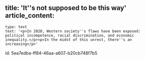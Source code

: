 title: 'It''s not supposed to be this way'
article_content:
  -
    type: text
    text: '<p>In 2020, Western society''s flaws have been exposed: political incompetence, racial discrimination, and economic inequality.</p><p>In the midst of this unrest, there''s an increasing</p>'
id: 5ea7edba-ff84-46aa-a607-b20cb748f7b5
